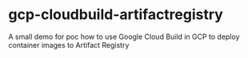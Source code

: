 # gcp-cloudbuild-artifactregistry
A small demo for poc how to use Google Cloud Build in GCP to deploy container images to Artifact Registry
